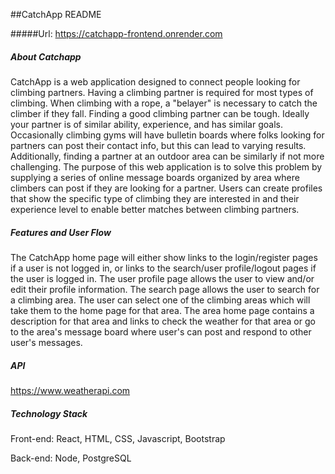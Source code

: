 ##CatchApp README

#####Url: https://catchapp-frontend.onrender.com

##### About Catchapp
CatchApp is a web application designed to connect people looking for climbing partners. Having a climbing partner is required for most types of climbing. When climbing with a rope, a "belayer" is necessary to catch the climber if they fall. Finding a good climbing partner can be tough. Ideally your partner is of similar ability, experience, and has similar goals. Occasionally climbing gyms will have bulletin boards where folks looking for partners can post their contact info, but this can lead to varying results. Additionally, finding a partner at an outdoor area can be similarly if not more challenging. The purpose of this web application is to solve this problem by supplying a series of online message boards organized by area where climbers can post if they are looking for a partner. Users can create profiles that show the specific type of climbing they are interested in and their experience level to enable better matches between climbing partners.

##### Features and User Flow
The CatchApp home page will either show links to the login/register pages if a user is not logged in, or links to the search/user profile/logout pages if the user is logged in. The user profile page allows the user to view and/or edit their profile information. The search page allows the user to search for a climbing area. The user can select one of the climbing areas which will take them to the home page for that area. The area home page contains a description for that area and links to check the weather for that area or go to the area's message board where user's can post and respond to other user's messages.

##### API
https://www.weatherapi.com


##### Technology Stack
Front-end: React, HTML, CSS, Javascript, Bootstrap

Back-end: Node, PostgreSQL
